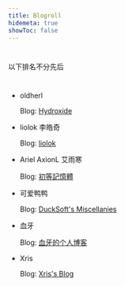 ```yaml
---
title: Blogroll
hidemeta: true
showToc: false
---
```


<p style="margin: 40px 0;">
  以下排名不分先后
</p>

<style>
  main li {
    margin: 28px 0;
  }
</style>

- oldherl

  Blog: [Hydroxide](https://blog.oldherl.one/)

- liolok 李皓奇

  Blog: [liolok](https://liolok.com/)

- Ariel AxionL 艾雨寒

  Blog: [初等記憶體](https://axionl.me/)

- 可爱鸭鸭

  Blog: [DuckSoft's Miscellanies](https://www.ducksoft.site/)

- 血牙

  Blog: [血牙的个人博客](https://xueya.me/)

- Xris

  Blog: [Xris's Blog](https://xr1s.me/)
